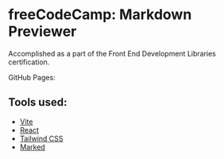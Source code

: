 # freeCodeCamp: Markdown Previewer
Accomplished as a part of the Front End Development Libraries certification.

GitHub Pages: 

## Tools used:
- [Vite](https://vitejs.dev/guide/)
- [React](https://reactjs.org/docs/getting-started.html)
- [Tailwind CSS](https://tailwindcss.com/docs/installation)
- [Marked](https://marked.js.org/)
